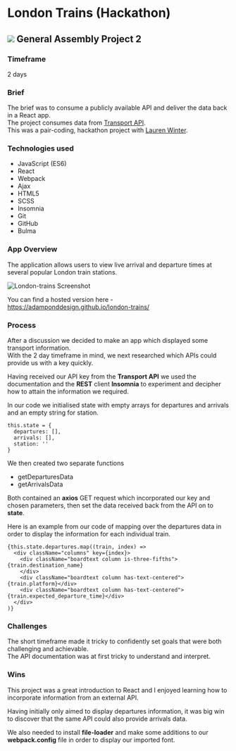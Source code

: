 # London Trains (Hackathon)
## ![](https://ga-dash.s3.amazonaws.com/production/assets/logo-9f88ae6c9c3871690e33280fcf557f33.png) General Assembly Project 2
### Timeframe
2 days


### Brief
The brief was to consume a publicly available API and deliver the data back in a React app.  
The project consumes data from [Transport API](https://www.transportapi.com).  
This was a pair-coding, hackathon project with [Lauren Winter](https://github.com/LaurenFWinter).
### Technologies used

* JavaScript (ES6)
* React
* Webpack
* Ajax
* HTML5
* SCSS
* Insomnia
* Git
* GitHub
* Bulma

### App Overview
The application allows users to view live arrival and departure times at several popular London train stations.


![London-trains Screenshot](https://user-images.githubusercontent.com/47188720/60045417-bd922380-96bc-11e9-90ce-7e1847f70c38.png)

You can find a hosted version here - https://adamponddesign.github.io/london-trains/


### Process
After a discussion we decided to make an app which displayed some transport information.  
With the 2 day timeframe in mind, we next researched which APIs could provide us with a key quickly.

Having received our API key from the **Transport API** we used the documentation and the **REST** client **Insomnia** to experiment and decipher how to attain the information we required.

In our code we initialised state with empty arrays for departures and arrivals and an empty string for station.

```
this.state = {
  departures: [],
  arrivals: [],
  station: ''
}
```
We then created two separate functions
* getDeparturesData
* getArrivalsData

Both contained an **axios** GET request which incorporated our key and chosen parameters, then set the data received back from the API on to **state**.

Here is an example from our code of mapping over the departures data in order to display the information for each individual train.

```
{this.state.departures.map((train, index) =>
  <div className="columns" key={index}>
    <div className="boardtext column is-three-fifths">{train.destination_name}
    </div>
    <div className="boardtext column has-text-centered">{train.platform}</div>
    <div className="boardtext column has-text-centered">{train.expected_departure_time}</div>
  </div>
)}
```

### Challenges
The short timeframe made it tricky to confidently set goals that were both challenging and achievable.  
The API documentation was at first tricky to understand and interpret.


### Wins
This project was a great introduction to React and I enjoyed learning how to incorporate information from an external API.  

Having initially only aimed to display departures information, it was big win to discover that the same API could also provide arrivals data.

We also needed to install **file-loader** and make some additions to our **webpack.config** file in order to display our imported font.
